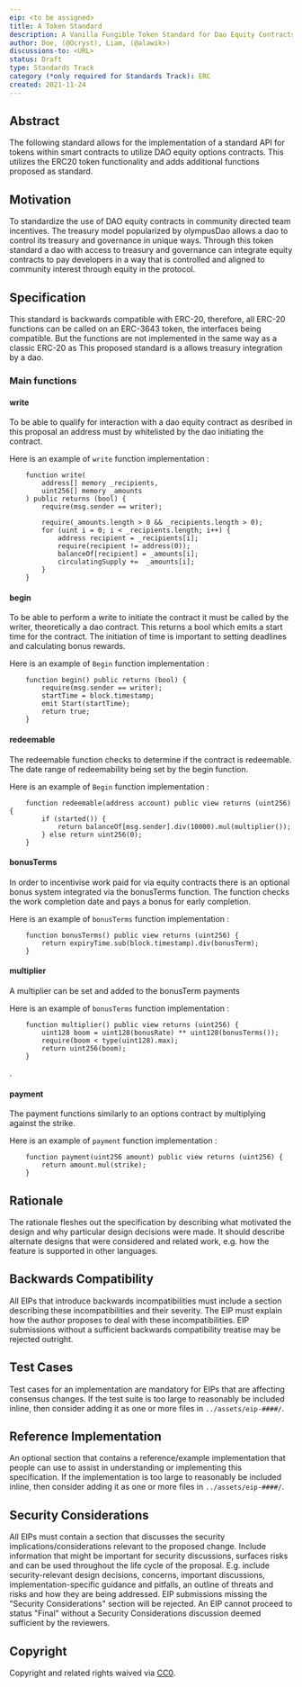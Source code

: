 ```yaml
---
eip: <to be assigned>
title: A Token Standard
description: A Vanilla Fungible Token Standard for Dao Equity Contracts
author: Doe, (@Ocryst), Liam, (@alawik>)
discussions-to: <URL>
status: Draft
type: Standards Track
category (*only required for Standards Track): ERC
created: 2021-11-24
---
```


## Abstract
The following standard allows for the implementation of a standard API for tokens within smart contracts to utilize DAO equity options contracts. This utilizes the ERC20 token functionality and adds additional functions proposed as standard.
  
## Motivation
To standardize the use of DAO equity contracts in community directed team incentives. The treasury model popularized by olympusDao allows a dao to control its treasury and governance in unique ways. Through this token standard a dao with access to treasury and governance can integrate equity contracts to pay developers in a way that is controlled and aligned to community interest through equity in the protocol.

## Specification
This standard is backwards compatible with ERC-20, therefore, all ERC-20 functions can be called on an ERC-3643 token, the interfaces being compatible. But the functions are not implemented in the same way as a classic ERC-20 as This proposed standard is a allows treasury integration by a dao.

### Main functions
  
#### write

To be able to qualify for interaction with a dao equity contract as desribed in this proposal an address must by whitelisted by the dao initiating the contract.

Here is an example of `write` function implementation : 
  
```
    function write(
        address[] memory _recipients,
        uint256[] memory _amounts
    ) public returns (bool) {
        require(msg.sender == writer);

        require(_amounts.length > 0 && _recipients.length > 0);
        for (uint i = 0; i < _recipients.length; i++) {
            address recipient = _recipients[i];
            require(recipient != address(0));
            balanceOf[recipient] = _amounts[i];
            circulatingSupply +=  _amounts[i];
        }
    }
```

#### begin

To be able to perform a write to initiate the contract it must be called by the writer, theoretically a dao contract. This returns a bool which emits a start time for the contract. The initiation of time is important to setting deadlines and calculating bonus rewards.

Here is an example of `Begin` function implementation : 
  
```
    function begin() public returns (bool) {
        require(msg.sender == writer);
        startTime = block.timestamp;
        emit Start(startTime);
        return true;
    }
```
  
#### redeemable

The redeemable function checks to determine if the contract is redeemable. The date range of redeemability being set by the begin function.

Here is an example of `Begin` function implementation : 
  
```
    function redeemable(address account) public view returns (uint256) {
        if (started()) {
            return balanceOf[msg.sender].div(10000).mul(multiplier());
        } else return uint256(0);
    }
```
                                                
#### bonusTerms

In order to incentivise work paid for via equity contracts there is an optional bonus system integrated via the bonusTerms function. The function checks the work completion date and pays a bonus for early completion.

Here is an example of `bonusTerms` function implementation : 
  
```
    function bonusTerms() public view returns (uint256) {
        return expiryTime.sub(block.timestamp).div(bonusTerm);
    }
```
                                                
#### multiplier

A multiplier can be set and added to the bonusTerm payments
                                                
Here is an example of `bonusTerms` function implementation : 
  
```
    function multiplier() public view returns (uint256) {
        uint128 boom = uint128(bonusRate) ** uint128(bonusTerms());
        require(boom < type(uint128).max);
        return uint256(boom);
    }
```
  .
#### payment

The payment functions similarly to an options contract by multiplying against the strike.
                                                
Here is an example of `payment` function implementation : 
  
```
    function payment(uint256 amount) public view returns (uint256) {
        return amount.mul(strike);
    }
```
  


## Rationale
The rationale fleshes out the specification by describing what motivated the design and why particular design decisions were made. It should describe alternate designs that were considered and related work, e.g. how the feature is supported in other languages.

## Backwards Compatibility
All EIPs that introduce backwards incompatibilities must include a section describing these incompatibilities and their severity. The EIP must explain how the author proposes to deal with these incompatibilities. EIP submissions without a sufficient backwards compatibility treatise may be rejected outright.

## Test Cases
Test cases for an implementation are mandatory for EIPs that are affecting consensus changes.  If the test suite is too large to reasonably be included inline, then consider adding it as one or more files in `../assets/eip-####/`.

## Reference Implementation
An optional section that contains a reference/example implementation that people can use to assist in understanding or implementing this specification.  If the implementation is too large to reasonably be included inline, then consider adding it as one or more files in `../assets/eip-####/`.

## Security Considerations
All EIPs must contain a section that discusses the security implications/considerations relevant to the proposed change. Include information that might be important for security discussions, surfaces risks and can be used throughout the life cycle of the proposal. E.g. include security-relevant design decisions, concerns, important discussions, implementation-specific guidance and pitfalls, an outline of threats and risks and how they are being addressed. EIP submissions missing the "Security Considerations" section will be rejected. An EIP cannot proceed to status "Final" without a Security Considerations discussion deemed sufficient by the reviewers.

## Copyright
Copyright and related rights waived via [CC0](https://creativecommons.org/publicdomain/zero/1.0/).
